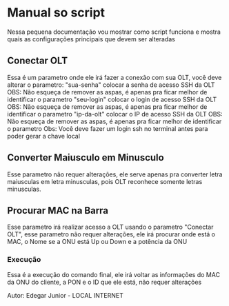 # Manual so script

Nessa pequena documentação vou mostrar como script funciona e mostra quais as configurações principais que devem ser alteradas

## Conectar OLT
Essa é um parametro onde ele irá fazer a conexão com sua OLT, você deve alterar o parametro: 
"sua-senha" colocar a senha de acesso SSH da OLT OBS: Não esqueça de remover as aspas, é apenas pra ficar melhor de identificar o parametro
"seu-login" colocar o login de acesso SSH da OLT OBS: Não esqueça de remover as aspas, é apenas pra ficar melhor de identificar o parametro
"ip-da-olt" colocar o IP de acesso SSH da OLT    OBS: Não esqueça de remover as aspas, é apenas pra ficar melhor de identificar o parametro
Obs: Você deve fazer um login ssh no terminal antes para poder gerar a chave local

## Converter Maiusculo em Minusculo
Esse parametro não requer alterações, ele serve apenas pra converter letra maiusculas em letra minusculas, pois OLT reconhece somente letras minusculas.

## Procurar MAC na Barra
Esse parametro irá realizar acesso a OLT usando o parametro "Conectar OLT", esse parametro não requer alterações, ele irá procurar onde está o MAC, o Nome
se a ONU está Up ou Down e a potência da ONU

### Execução
Essa é a execução do comando final, ele irá voltar as informações do MAC da ONU do cliente, a PON e o ID que ele está, não requer alterações

Autor: Edegar Junior - LOCAL INTERNET
